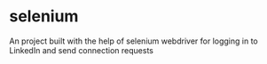 # selenium
An project built with the help of selenium webdriver for logging in to LinkedIn and send connection requests
